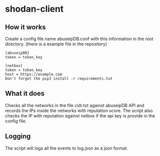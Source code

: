 # shodan-client

## How it works
Create a config file name abuseipDB.conf with this information in the root directory. (there is a example file in the repository)

```
[abuseipDB]
token = token_key

[netbox]
token = token_key
host = https://example.com
Don't forget the pip3 install -r requirements.txt
```

## What it does
Checks all the networks in the file cidr.txt against abuseipDB API and records the IPs inside the networks with reputation score. The script also checks the IP with reputation against netbox if the api key is provide in the config file.

## Logging
The script will logs all the events to log.json as a json format.

